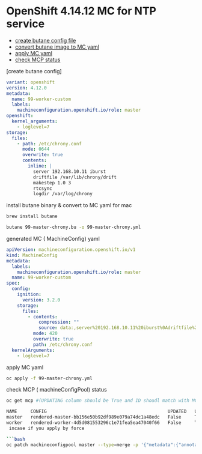 # OpenShift 4.14.12  MC for NTP service

-  [create butane config file](#)
  - [convert butane image to MC yaml](#architecture-diagram)
  - [apply MC yaml](#download-software)
  - [check MCP status](#configure-local-registry)



[create butane config]
```yaml
variant: openshift
version: 4.12.0
metadata:
  name: 99-worker-custom
  labels:
    machineconfiguration.openshift.io/role: master
openshift:
  kernel_arguments:
    - loglevel=7
storage:
  files:
    - path: /etc/chrony.conf
      mode: 0644
      overwrite: true
      contents:
        inline: |
          server 192.168.10.11 iburst
          driftfile /var/lib/chrony/drift
          makestep 1.0 3
          rtcsync
          logdir /var/log/chrony
```
install butane binary & convert to MC yaml for mac
```bash
brew install butane

butane 99-master-chrony.bu -o 99-master-chrony.yml
```
generated MC ( MachineConfig) yaml

```yaml
apiVersion: machineconfiguration.openshift.io/v1
kind: MachineConfig
metadata:
  labels:
    machineconfiguration.openshift.io/role: master
  name: 99-worker-custom
spec:
  config:
    ignition:
      version: 3.2.0
    storage:
      files:
        - contents:
            compression: ""
            source: data:,server%20192.168.10.11%20iburst%0Adriftfile%20%2Fvar%2Flib%2Fchrony%2Fdrift%0Amakestep%201.0%203%0Artcsync%0Alogdir%20%2Fvar%2Flog%2Fchrony%0A
          mode: 420
          overwrite: true
          path: /etc/chrony.conf
  kernelArguments:
    - loglevel=7
```
apply MC yaml
```bash
oc apply -f 99-master-chrony.yml

```
check MCP ( machineConfigPool) status 
```bash
oc get mcp #(UPDATING column should be True and ID shoudl match with MC ID to verify)

NAME     CONFIG                                             UPDATED   UPDATING   DEGRADED   MACHINECOUNT   READYMACHINECOUNT   UPDATEDMACHINECOUNT   DEGRADEDMACHINECOUNT   AGE
master   rendered-master-bb156e50b92df989e079a74dc1a48edc   False     True       False      3              0                   0                     0                      7d21h
worker   rendered-worker-4d5d081553296c1e71fea5ea47040f66   False     True       False      2              0                   0                     0                      7d21h
 incase if you apply by force

```bash
oc patch machineconfigpool master --type=merge -p '{"metadata":{"annotations":{"machineconfiguration.openshift.io/desiredConfig":"100-worker-custom-ntp"}}}'
```
